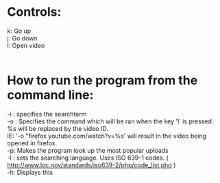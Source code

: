# Controls:<br/>
 k: Go up<br/>
 j: Go down<br/>
 l: Open video<br/>
<br/>
# How to run the program from the command line:<br/>
 -i <searchterm>: specifies the searchterm<br/>
 -o <format>: Specifies the command which will be ran when the key 'l' is pressed. %s will be replaced by the video ID.<br/>
  IE: '-o "firefox youtube.com/watch?v=%s' will result in the video being opened in firefox.<br/>
 -p: Makes the program look up the most popular uploads<br/>
 -l <lang>: sets the searching language. Uses ISO 639-1 codes. ( http://www.loc.gov/standards/iso639-2/php/code_list.php ) <br/>
 -h: Displays this<br/>
